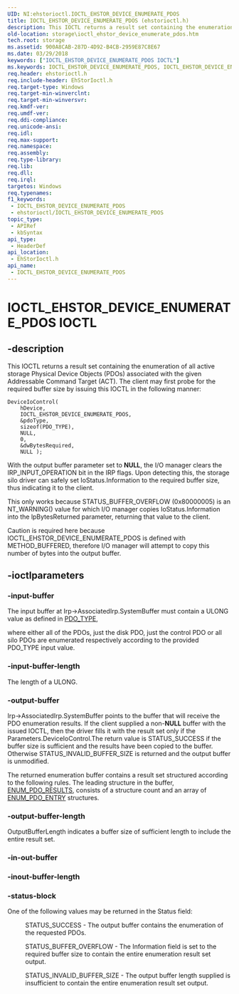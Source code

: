 ```yaml
---
UID: NI:ehstorioctl.IOCTL_EHSTOR_DEVICE_ENUMERATE_PDOS
title: IOCTL_EHSTOR_DEVICE_ENUMERATE_PDOS (ehstorioctl.h)
description: This IOCTL returns a result set containing the enumeration of all active storage Physical Device Objects (PDOs) associated with the given Addressable Command Target (ACT).
old-location: storage\ioctl_ehstor_device_enumerate_pdos.htm
tech.root: storage
ms.assetid: 900A8CAB-287D-4D92-B4CB-2959E87C8E67
ms.date: 03/29/2018
keywords: ["IOCTL_EHSTOR_DEVICE_ENUMERATE_PDOS IOCTL"]
ms.keywords: IOCTL_EHSTOR_DEVICE_ENUMERATE_PDOS, IOCTL_EHSTOR_DEVICE_ENUMERATE_PDOS control, IOCTL_EHSTOR_DEVICE_ENUMERATE_PDOS control code [Storage Devices], ehstorioctl/IOCTL_EHSTOR_DEVICE_ENUMERATE_PDOS, storage.ioctl_ehstor_device_enumerate_pdos
req.header: ehstorioctl.h
req.include-header: EhStorIoctl.h
req.target-type: Windows
req.target-min-winverclnt: 
req.target-min-winversvr: 
req.kmdf-ver: 
req.umdf-ver: 
req.ddi-compliance: 
req.unicode-ansi: 
req.idl: 
req.max-support: 
req.namespace: 
req.assembly: 
req.type-library: 
req.lib: 
req.dll: 
req.irql: 
targetos: Windows
req.typenames: 
f1_keywords:
 - IOCTL_EHSTOR_DEVICE_ENUMERATE_PDOS
 - ehstorioctl/IOCTL_EHSTOR_DEVICE_ENUMERATE_PDOS
topic_type:
 - APIRef
 - kbSyntax
api_type:
 - HeaderDef
api_location:
 - EhStorIoctl.h
api_name:
 - IOCTL_EHSTOR_DEVICE_ENUMERATE_PDOS
---
```


# IOCTL_EHSTOR_DEVICE_ENUMERATE_PDOS IOCTL


## -description

This IOCTL returns a result set containing the enumeration of all active storage Physical Device Objects (PDOs) associated with the given Addressable Command Target (ACT). The client may first probe for the required buffer size by issuing this IOCTL in the following manner:


```
DeviceIoControl(
    hDevice,
    IOCTL_EHSTOR_DEVICE_ENUMERATE_PDOS,
    &pdoType,
    sizeof(PDO_TYPE),
    NULL,
    0,
    &dwBytesRequired,
    NULL );
```

With the output buffer parameter set to <b>NULL</b>, the I/O manager clears the IRP_INPUT_OPERATION bit in the IRP flags. Upon detecting this, the storage silo driver can safely set IoStatus.Information to the required buffer size, thus indicating it to the client.

This only works because STATUS_BUFFER_OVERFLOW (0x80000005) is an NT_WARNING() value for which I/O manager copies IoStatus.Information into the lpBytesReturned parameter, returning that value to the client.

Caution is required here because IOCTL_EHSTOR_DEVICE_ENUMERATE_PDOS is defined with METHOD_BUFFERED, therefore I/O manager will attempt to copy this number of bytes into the output buffer.

## -ioctlparameters

### -input-buffer

The input buffer at Irp->AssociatedIrp.SystemBuffer must contain a ULONG value as defined in <a href="https://docs.microsoft.com/windows-hardware/drivers/ddi/ehstorioctl/ne-ehstorioctl-_pdo_type">PDO_TYPE</a>,

where either all of the PDOs, just the disk PDO, just the control PDO or all silo PDOs are enumerated respectively according to the provided PDO_TYPE input value.

### -input-buffer-length

The length of a ULONG.

### -output-buffer

Irp->AssociatedIrp.SystemBuffer points to the buffer that will receive the PDO enumeration results. If the client supplied a non-<b>NULL</b> buffer with the issued IOCTL, then the driver fills it with the result set only if the Parameters.DeviceIoControl.The return value is STATUS_SUCCESS if the buffer size is sufficient and the results have been copied to the buffer. Otherwise STATUS_INVALID_BUFFER_SIZE is returned and the output buffer is unmodified.

The returned enumeration buffer contains a result set structured according to the following rules. The leading structure in the buffer, <a href="https://docs.microsoft.com/windows-hardware/drivers/ddi/ehstorioctl/ns-ehstorioctl-_enum_pdo_results">ENUM_PDO_RESULTS</a>, consists of a structure count and an array of <a href="https://docs.microsoft.com/windows-hardware/drivers/ddi/ehstorioctl/ns-ehstorioctl-_enum_pdo_entry">ENUM_PDO_ENTRY</a> structures.

### -output-buffer-length

OutputBufferLength indicates a buffer size of sufficient length to include the entire result set.

### -in-out-buffer

### -inout-buffer-length

### -status-block

One of the following values may be returned in the Status field:


<dl>
<dd>
STATUS_SUCCESS - The output buffer contains the enumeration of the requested PDOs.

</dd>
</dl>



<dl>
<dd>
STATUS_BUFFER_OVERFLOW - The Information field is set to the required buffer size to contain the entire enumeration result set output.

</dd>
</dl>



<dl>
<dd>
STATUS_INVALID_BUFFER_SIZE - The output buffer length supplied is insufficient to contain the entire enumeration result set output.

</dd>
</dl>

